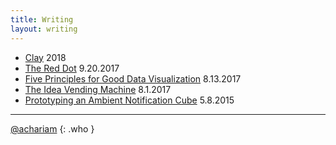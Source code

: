 ```yaml
---
title: Writing
layout: writing
---
```


+ [Clay](https://www.clay.earth/why) <span>2018</span>
+ [The Red Dot](/red-dot) <span>9.20.2017</span>
+ [Five Principles for Good Data Visualization](/dataviz) <span>8.13.2017</span>
+ [The Idea Vending Machine](/elyxel) <span>8.1.2017</span>
+ [Prototyping an Ambient Notification Cube](/prototyping) <span>5.8.2015</span>

-----

[@achariam](http://www.twitter.com/achariam)
{: .who }

